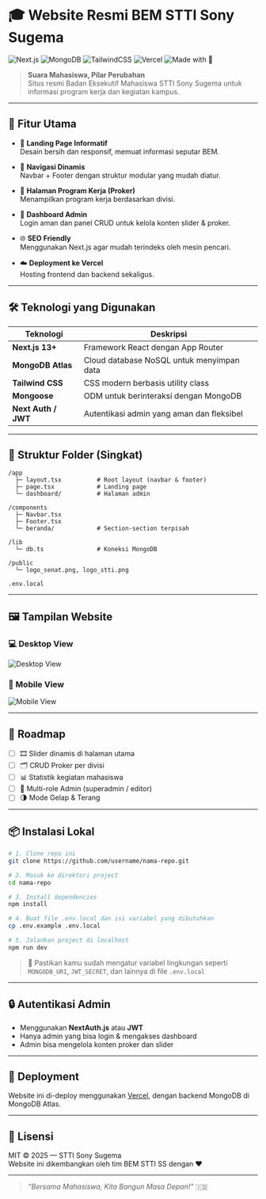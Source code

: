 # 🎓 Website Resmi BEM STTI Sony Sugema

![Next.js](https://img.shields.io/badge/Next.js-13+-000?logo=nextdotjs&logoColor=white)
![MongoDB](https://img.shields.io/badge/MongoDB-Atlas-47A248?logo=mongodb&logoColor=white)
![TailwindCSS](https://img.shields.io/badge/Tailwind_CSS-38B2AC?logo=tailwind-css&logoColor=white)
![Vercel](https://img.shields.io/badge/Deploy-Vercel-000?logo=vercel)
![Made with 💙](https://img.shields.io/badge/Made%20with-%F0%9F%92%99-blue)

> **Suara Mahasiswa, Pilar Perubahan**  
> Situs resmi Badan Eksekutif Mahasiswa STTI Sony Sugema untuk informasi program kerja dan kegiatan kampus.

---

## 🚀 Fitur Utama

- 🎯 **Landing Page Informatif**  
  Desain bersih dan responsif, memuat informasi seputar BEM.

- 🧭 **Navigasi Dinamis**  
  Navbar + Footer dengan struktur modular yang mudah diatur.

- 🧾 **Halaman Program Kerja (Proker)**  
  Menampilkan program kerja berdasarkan divisi.

- 🔐 **Dashboard Admin**  
  Login aman dan panel CRUD untuk kelola konten slider & proker.

- 🌐 **SEO Friendly**  
  Menggunakan Next.js agar mudah terindeks oleh mesin pencari.

- ☁️ **Deployment ke Vercel**  
  Hosting frontend dan backend sekaligus.

---

## 🛠️ Teknologi yang Digunakan

| Teknologi         | Deskripsi                                   |
|-------------------|----------------------------------------------|
| **Next.js 13+**   | Framework React dengan App Router            |
| **MongoDB Atlas** | Cloud database NoSQL untuk menyimpan data    |
| **Tailwind CSS**  | CSS modern berbasis utility class            |
| **Mongoose**      | ODM untuk berinteraksi dengan MongoDB        |
| **Next Auth / JWT**| Autentikasi admin yang aman dan fleksibel   |

---

## 🧱 Struktur Folder (Singkat)

```
/app
  ├─ layout.tsx          # Root layout (navbar & footer)
  ├─ page.tsx            # Landing page
  └─ dashboard/          # Halaman admin

/components
  ├─ Navbar.tsx
  ├─ Footer.tsx
  └─ beranda/            # Section-section terpisah

/lib
  └─ db.ts               # Koneksi MongoDB

/public
  └─ logo_senat.png, logo_stti.png

.env.local
```

---

## 🖼️ Tampilan Website

### 💻 Desktop View
![Desktop View](https://via.placeholder.com/900x400?text=Tampilan+Desktop)

### 📱 Mobile View
![Mobile View](https://via.placeholder.com/400x700?text=Tampilan+Mobile)

---

## 🚧 Roadmap

- [ ] 🎞️ Slider dinamis di halaman utama
- [ ] 🗂️ CRUD Proker per divisi
- [ ] 📊 Statistik kegiatan mahasiswa
- [ ] 🔐 Multi-role Admin (superadmin / editor)
- [ ] 🌗 Mode Gelap & Terang

---

## 📦 Instalasi Lokal

```bash
# 1. Clone repo ini
git clone https://github.com/username/nama-repo.git

# 2. Masuk ke direktori project
cd nama-repo

# 3. Install dependencies
npm install

# 4. Buat file .env.local dan isi variabel yang dibutuhkan
cp .env.example .env.local

# 5. Jalankan project di localhost
npm run dev
```

> 📌 Pastikan kamu sudah mengatur variabel lingkungan seperti `MONGODB_URI`, `JWT_SECRET`, dan lainnya di file `.env.local`

---

## 🔒 Autentikasi Admin

- Menggunakan **NextAuth.js** atau **JWT**
- Hanya admin yang bisa login & mengakses dashboard
- Admin bisa mengelola konten proker dan slider

---

## 🚀 Deployment

Website ini di-deploy menggunakan [Vercel](https://vercel.com), dengan backend MongoDB di MongoDB Atlas.

---

## 📄 Lisensi

MIT © 2025 — STTI Sony Sugema  
Website ini dikembangkan oleh tim BEM STTI SS dengan ❤️

---

> _“Bersama Mahasiswa, Kita Bangun Masa Depan!”_ 🇮🇩
